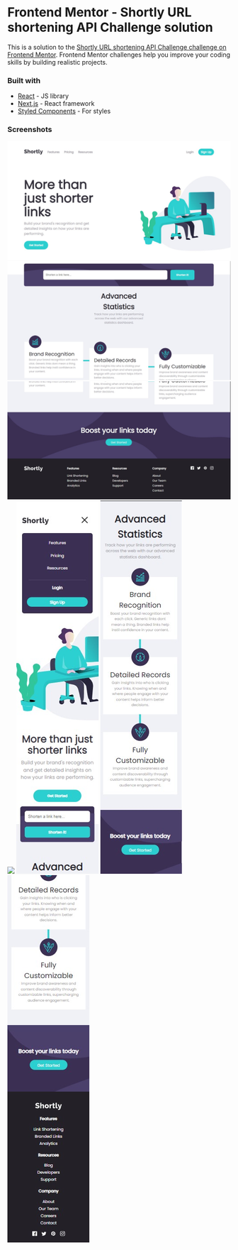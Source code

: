 # Frontend Mentor - Shortly URL shortening API Challenge solution

This is a solution to the [Shortly URL shortening API Challenge challenge on Frontend Mentor](https://www.frontendmentor.io/challenges/url-shortening-api-landing-page-2ce3ob-G). Frontend Mentor challenges help you improve your coding skills by building realistic projects.

### Built with

- [React](https://reactjs.org/) - JS library
- [Next.js](https://nextjs.org/) - React framework
- [Styled Components](https://styled-components.com/) - For styles

### Screenshots

<img src="./public/images/pc-demo1.jpg">

<img src="./public/images/pc-demo2.jpg">

<img src="./public/images/pc-demo4.jpg">

<img src="./public/images/mobile-gifdemo1.gif">

<img src="./public/images/mobile-demo1.jpg">

<img src="./public/images/mobile-demo2.jpg">

<img src="./public/images/mobile-demo3.jpg">
